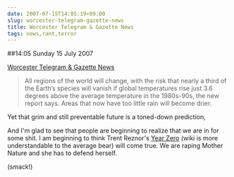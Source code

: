 ```yaml
---
date: 2007-07-15T14:05:19+09:00
slug: worcester-telegram-gazette-news
title: Worcester Telegram & Gazette News
tags: news,rant,terror
---
```


##14:05 Sunday 15 July 2007

[Worcester Telegram & Gazette News](http://www.telegram.com/apps/pbcs.dll/article?AID=/20070407/NEWS/704070348/1116)


> All regions of the world will change, with the risk that nearly a third of the Earth’s species will vanish if global temperatures rise just 3.6 degrees above the average temperature in the 1980s-90s, the new report says. Areas that now have too little rain will become drier.

Yet that grim and still preventable future is a toned-down prediction,


And I'm glad to see that people are beginning to realize that we are in for some shit.  I am beginning to think Trent Reznor's [Year Zero](http://ninwiki.com/Main_Page) (wiki is more understandable to the average bear) will come true.  We are raping Mother Nature and she has to defend herself.

(smack!)
